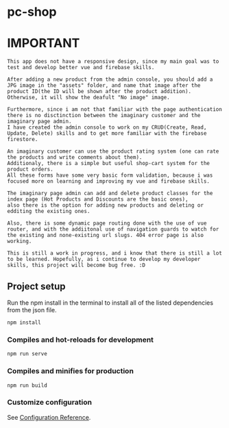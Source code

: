 # pc-shop

# IMPORTANT
    This app does not have a responsive design, since my main goal was to test and develop better vue and firebase skills.

    After adding a new product from the admin console, you should add a JPG image in the "assets" folder, and name that image after the product ID(the ID will be shown after the product addition).
    Otherwise, it will show the deafult "No image" image.

    Furthermore, since i am not that familiar with the page authentication there is no disctinction between the imaginary customer and the imaginary page admin.
    I have created the admin console to work on my CRUD(Create, Read, Update, Delete) skills and to get more familiar with the firebase firestore.

    An imaginary customer can use the product rating system (one can rate the products and write comments about them).
    Additionaly, there is a simple but useful shop-cart system for the product orders. 
    All these forms have some very basic form validation, because i was focused more on learning and improving my vue and firebase skills.

    The imaginary page admin can add and delete product classes for the index page (Hot Products and Discounts are the basic ones), 
    also there is the option for adding new products and deleting or edditing the existing ones. 

    Also, there is some dynamic page routing done with the use of vue router, and with the addiitonal use of navigation guards to watch for the existing and none-existing url slugs. 404 error page is also working.
    
    This is still a work in progress, and i know that there is still a lot to be learned. Hopefully, as i continue to develop my developer skills, this project will become bug free. :D

## Project setup

 Run the npm install in the terminal to install all of the listed dependencies from the json file.
```
npm install
```

### Compiles and hot-reloads for development
```
npm run serve
```

### Compiles and minifies for production
```
npm run build
```

### Customize configuration
See [Configuration Reference](https://cli.vuejs.org/config/).
